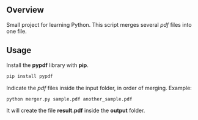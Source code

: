 ## Overview

Small project for learning Python. This script merges several *pdf* files into one file.

## Usage

Install the **pypdf** library with **pip**.

```bash
pip install pypdf
```

Indicate the *pdf* files inside the input folder, in order of merging. Example:

```bash
python merger.py sample.pdf another_sample.pdf
```

It will create the file **result.pdf** inside the **output** folder.

